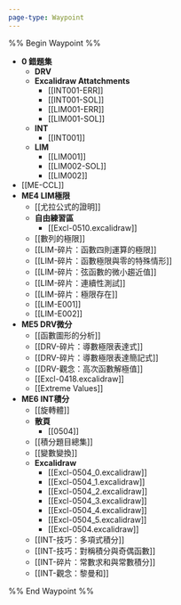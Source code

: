 ```yaml
---
page-type: Waypoint
---
```

%% Begin Waypoint %%
- **0 錯題集**
	- **DRV**
	- **Excalidraw Attatchments**
		- [[INT001-ERR]]
		- [[INT001-SOL]]
		- [[LIM001-ERR]]
		- [[LIM001-SOL]]
	- **INT**
		- [[INT001]]
	- **LIM**
		- [[LIM001]]
		- [[LIM002-SOL]]
		- [[LIM002]]
- [[ME-CCL]]
- **ME4 LIM極限**
	- [[尤拉公式的證明]]
	- **自由練習區**
		- [[Excl-0510.excalidraw]]
	- [[數列的極限]]
	- [[LIM-碎片：函數四則運算的極限]]
	- [[LIM-碎片：函數極限與零的特殊情形]]
	- [[LIM-碎片：弦函數的微小趨近值]]
	- [[LIM-碎片：連續性測試]]
	- [[LIM-碎片：極限存在]]
	- [[LIM-E001]]
	- [[LIM-E002]]
- **ME5 DRV微分**
	- [[函數圖形的分析]]
	- [[DRV-碎片：導數極限表達式]]
	- [[DRV-碎片：導數極限表達簡記式]]
	- [[DRV-觀念：高次函數解極值]]
	- [[Excl-0418.excalidraw]]
	- [[Extreme Values]]
- **ME6 INT積分**
	- [[旋轉體]]
	- **散頁**
		- [[0504]]
	- [[積分題目總集]]
	- [[變數變換]]
	- **Excalidraw**
		- [[Excl-0504_0.excalidraw]]
		- [[Excl-0504_1.excalidraw]]
		- [[Excl-0504_2.excalidraw]]
		- [[Excl-0504_3.excalidraw]]
		- [[Excl-0504_4.excalidraw]]
		- [[Excl-0504_5.excalidraw]]
		- [[Excl-0504.excalidraw]]
	- [[INT-技巧：多項式積分]]
	- [[INT-技巧：對稱積分與奇偶函數]]
	- [[INT-碎片：常數求和與常數積分]]
	- [[INT-觀念：黎曼和]]

%% End Waypoint %%